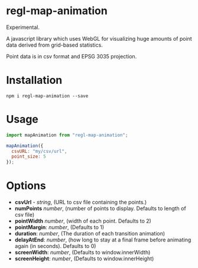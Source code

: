 # regl-map-animation

Experimental.

A javascript library which uses WebGL for visualizing huge amounts of point data derived from grid-based statistics.

Point data is in csv format and EPSG 3035 projection.

# Installation

`npm i regl-map-animation --save`

# Usage

```javascript
import mapAnimation from "regl-map-animation";

mapAnimation({
  csvURL: "my/csv/url",
  point_size: 5
});
```

# Options

  * **csvUrl** - _string_, (URL to csv file containing the points.)
  * **numPoints** _number_, (number of points to display. Defaults to length of csv file)
  * **pointWidth** _number_, (width of each point. Defaults to 2)
  * **pointMargin**: _number_, (Defaults to 1) 
  * **duration**: _number_, (The duration of each transition animation)
  * **delayAtEnd**: _number_, (how long to stay at a final frame before animating again (in seconds). Defaults to 0)
  * **screenWidth**: _number_, (Defaults to window.innerWidth)
  * **screenHeight**: _number_, (Defaults to window.innerHeight)